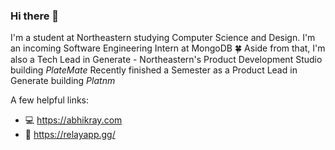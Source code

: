 ### Hi there 👋

I'm a student at Northeastern studying Computer Science and Design.
I'm an incoming Software Engineering Intern at MongoDB 🍀
Aside from that, I'm also a Tech Lead in Generate - Northeastern's Product Development Studio building _PlateMate_
Recently finished a Semester as a Product Lead in Generate building _Platnm_

A few helpful links: 
- 💻 https://abhikray.com
- 🦕 https://relayapp.gg/



<!--
**abhikaboy/abhikaboy** is a ✨ _special_ ✨ repository because its `README.md` (this file) appears on your GitHub profile.

Here are some ideas to get you started:

- 🔭 I’m currently working on ...
- 🌱 I’m currently learning ...
- 👯 I’m looking to collaborate on ...
- 🤔 I’m looking for help with ...
- 💬 Ask me about ...
- 📫 How to reach me: ...
- 😄 Pronouns: ...
- ⚡ Fun fact: ...
-->
